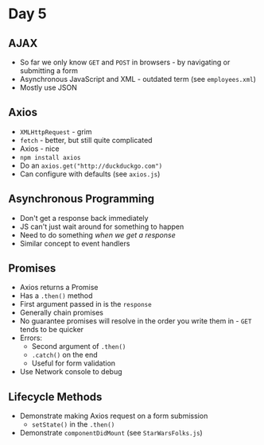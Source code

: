 # Day 5


## AJAX

- So far we only know `GET` and `POST` in browsers - by navigating or submitting a form
- Asynchronous JavaScript and XML - outdated term (see `employees.xml`)
- Mostly use JSON


## Axios

- `XMLHttpRequest` - grim
- `fetch` - better, but still quite complicated
- Axios - nice
- `npm install axios`
- Do an `axios.get("http://duckduckgo.com")`
- Can configure with defaults (see `axios.js`)


## Asynchronous Programming

- Don't get a response back immediately
- JS can't just wait around for something to happen
- Need to do something *when we get a response*
- Similar concept to event handlers


## Promises

- Axios returns a Promise
- Has a `.then()` method
- First argument passed in is the `response`
- Generally chain promises
- No guarantee promises will resolve in the order you write them in - `GET` tends to be quicker
- Errors:
    - Second argument of `.then()`
    - `.catch()` on the end
    - Useful for form validation
- Use Network console to debug


## Lifecycle Methods

- Demonstrate making Axios request on a form submission
    - `setState()` in the `.then()`
- Demonstrate `componentDidMount` (see `StarWarsFolks.js`)
